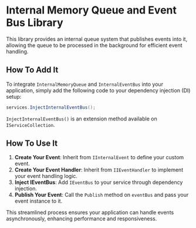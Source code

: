

# Internal Memory Queue and Event Bus Library

This library provides an internal queue system that publishes events into it, allowing the queue to be processed in the background for efficient event handling.

## How To Add It

To integrate `InternalMemoryQueue` and `InternalEventBus` into your application, simply add the following code to your dependency injection (DI) setup:

```csharp
services.InjectInternalEventBus();
```

`InjectInternalEventBus()` is an extension method available on `IServiceCollection`.

## How To Use It

1. **Create Your Event**: Inherit from `IInternalEvent` to define your custom event.
2. **Create Your Event Handler**: Inherit from `IIEventHandler` to implement your event handling logic.
3. **Inject IEventBus**: Add `IEventBus` to your service through dependency injection.
4. **Publish Your Event**: Call the `Publish` method on `eventBus` and pass your event instance to it.

This streamlined process ensures your application can handle events asynchronously, enhancing performance and responsiveness.
